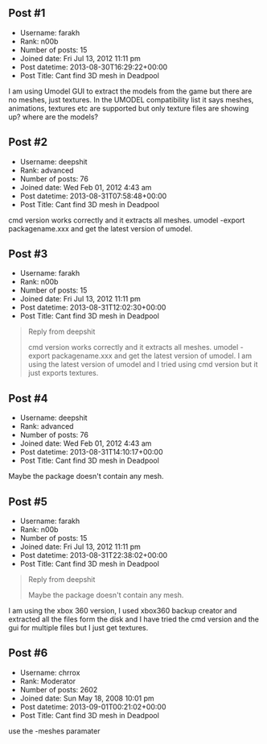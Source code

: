 ## Post #1
- Username: farakh
- Rank: n00b
- Number of posts: 15
- Joined date: Fri Jul 13, 2012 11:11 pm
- Post datetime: 2013-08-30T16:29:22+00:00
- Post Title: Cant find 3D mesh in Deadpool

I am using Umodel GUI to extract the models from the game but there are no meshes, just textures. In the UMODEL compatibility list it says meshes, animations, textures etc are supported but only texture files are showing up? where are the models?
## Post #2
- Username: deepshit
- Rank: advanced
- Number of posts: 76
- Joined date: Wed Feb 01, 2012 4:43 am
- Post datetime: 2013-08-31T07:58:48+00:00
- Post Title: Cant find 3D mesh in Deadpool

cmd version works correctly and it extracts all meshes.
umodel -export packagename.xxx
and get the latest version of umodel.
## Post #3
- Username: farakh
- Rank: n00b
- Number of posts: 15
- Joined date: Fri Jul 13, 2012 11:11 pm
- Post datetime: 2013-08-31T12:02:30+00:00
- Post Title: Cant find 3D mesh in Deadpool

> Reply from deepshit
>
> cmd version works correctly and it extracts all meshes.
umodel -export packagename.xxx
and get the latest version of umodel.
I am using the latest version of umodel and I tried using cmd version but it just exports textures.
## Post #4
- Username: deepshit
- Rank: advanced
- Number of posts: 76
- Joined date: Wed Feb 01, 2012 4:43 am
- Post datetime: 2013-08-31T14:10:17+00:00
- Post Title: Cant find 3D mesh in Deadpool

Maybe the package doesn't contain any mesh.
[](http://i41.tinypic.com/s5d8a0.jpg)
## Post #5
- Username: farakh
- Rank: n00b
- Number of posts: 15
- Joined date: Fri Jul 13, 2012 11:11 pm
- Post datetime: 2013-08-31T22:38:02+00:00
- Post Title: Cant find 3D mesh in Deadpool

> Reply from deepshit
>
> Maybe the package doesn't contain any mesh.

I am using the xbox 360 version, I used xbox360 backup creator and extracted all the files form the disk and I have tried the cmd version and the gui for multiple files but I just get textures.
## Post #6
- Username: chrrox
- Rank: Moderator
- Number of posts: 2602
- Joined date: Sun May 18, 2008 10:01 pm
- Post datetime: 2013-09-01T00:21:02+00:00
- Post Title: Cant find 3D mesh in Deadpool

use the -meshes paramater
